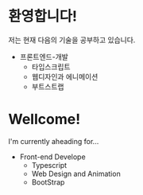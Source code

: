 # 환영합니다!
저는 현재 다음의 기술을 공부하고 있습니다.
* 프론트엔드-개발
  * 타입스크립트
  * 웹디자인과 에니메이션
  * 부트스트랩

# Wellcome!
I'm currently aheading for...

* Front-end Develope
  * Typescript
  * Web Design and Animation
  * BootStrap
